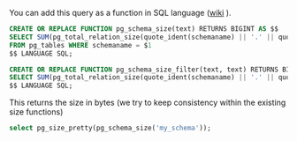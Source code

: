 You can add this query as a function in SQL language ([wiki](https://wiki.postgresql.org/wiki/Schema_Size) ).

```sql
CREATE OR REPLACE FUNCTION pg_schema_size(text) RETURNS BIGINT AS $$
SELECT SUM(pg_total_relation_size(quote_ident(schemaname) || '.' || quote_ident(tablename)))::BIGINT 
FROM pg_tables WHERE schemaname = $1
$$ LANGUAGE SQL;

CREATE OR REPLACE FUNCTION pg_schema_size_filter(text, text) RETURNS BIGINT AS $$
SELECT SUM(pg_total_relation_size(quote_ident(schemaname) || '.' || quote_ident(tablename)))::BIGINT FROM pg_tables WHERE schemaname = $1 AND tablename ~ $2
$$ LANGUAGE SQL;
```

This returns the size in bytes (we try to keep consistency within the existing size functions)


```sql
select pg_size_pretty(pg_schema_size('my_schema'));
```


